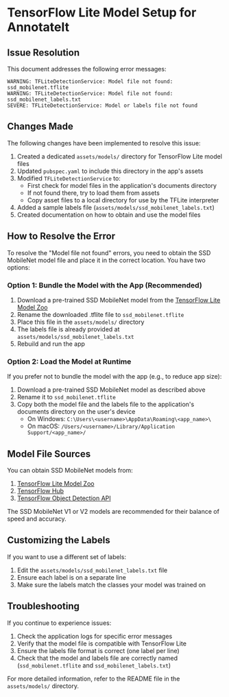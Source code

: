 # TensorFlow Lite Model Setup for AnnotateIt

## Issue Resolution

This document addresses the following error messages:

```
WARNING: TFLiteDetectionService: Model file not found: ssd_mobilenet.tflite
WARNING: TFLiteDetectionService: Model file not found: ssd_mobilenet_labels.txt
SEVERE: TFLiteDetectionService: Model or labels file not found
```

## Changes Made

The following changes have been implemented to resolve this issue:

1. Created a dedicated `assets/models/` directory for TensorFlow Lite model files
2. Updated `pubspec.yaml` to include this directory in the app's assets
3. Modified `TFLiteDetectionService` to:
   - First check for model files in the application's documents directory
   - If not found there, try to load them from assets
   - Copy asset files to a local directory for use by the TFLite interpreter
4. Added a sample labels file (`assets/models/ssd_mobilenet_labels.txt`)
5. Created documentation on how to obtain and use the model files

## How to Resolve the Error

To resolve the "Model file not found" errors, you need to obtain the SSD MobileNet model file and place it in the correct location. You have two options:

### Option 1: Bundle the Model with the App (Recommended)

1. Download a pre-trained SSD MobileNet model from the [TensorFlow Lite Model Zoo](https://www.tensorflow.org/lite/examples/object_detection/overview)
2. Rename the downloaded .tflite file to `ssd_mobilenet.tflite`
3. Place this file in the `assets/models/` directory
4. The labels file is already provided at `assets/models/ssd_mobilenet_labels.txt`
5. Rebuild and run the app

### Option 2: Load the Model at Runtime

If you prefer not to bundle the model with the app (e.g., to reduce app size):

1. Download a pre-trained SSD MobileNet model as described above
2. Rename it to `ssd_mobilenet.tflite`
3. Copy both the model file and the labels file to the application's documents directory on the user's device
   - On Windows: `C:\Users\<username>\AppData\Roaming\<app_name>\`
   - On macOS: `/Users/<username>/Library/Application Support/<app_name>/`

## Model File Sources

You can obtain SSD MobileNet models from:

1. [TensorFlow Lite Model Zoo](https://www.tensorflow.org/lite/examples/object_detection/overview)
2. [TensorFlow Hub](https://tfhub.dev/s?deployment-format=lite&q=ssd%20mobilenet)
3. [TensorFlow Object Detection API](https://github.com/tensorflow/models/blob/master/research/object_detection/g3doc/tf1_detection_zoo.md)

The SSD MobileNet V1 or V2 models are recommended for their balance of speed and accuracy.

## Customizing the Labels

If you want to use a different set of labels:

1. Edit the `assets/models/ssd_mobilenet_labels.txt` file
2. Ensure each label is on a separate line
3. Make sure the labels match the classes your model was trained on

## Troubleshooting

If you continue to experience issues:

1. Check the application logs for specific error messages
2. Verify that the model file is compatible with TensorFlow Lite
3. Ensure the labels file format is correct (one label per line)
4. Check that the model and labels file are correctly named (`ssd_mobilenet.tflite` and `ssd_mobilenet_labels.txt`)

For more detailed information, refer to the README file in the `assets/models/` directory.